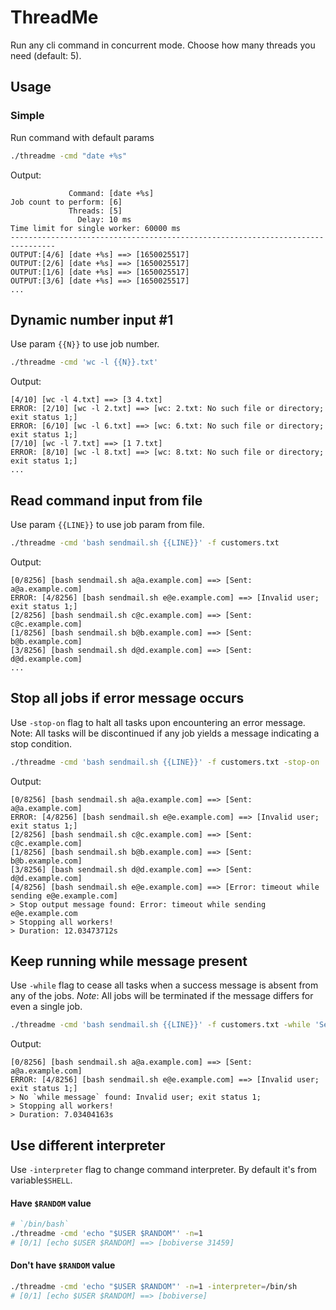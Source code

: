 # ThreadMe
Run any cli command in concurrent mode. 
Choose how many threads you need (default: 5).

## Usage


### Simple
Run command with default params
```sh
./threadme -cmd "date +%s"
```
Output:
```
             Command: [date +%s]
Job count to perform: [6]
             Threads: [5]
               Delay: 10 ms
Time limit for single worker: 60000 ms
--------------------------------------------------------------------------------
OUTPUT:[4/6] [date +%s] ==> [1650025517]
OUTPUT:[2/6] [date +%s] ==> [1650025517]
OUTPUT:[1/6] [date +%s] ==> [1650025517]
OUTPUT:[3/6] [date +%s] ==> [1650025517]
...
```

## Dynamic number input #1
Use param `{{N}}` to use job number.

```sh
./threadme -cmd 'wc -l {{N}}.txt' 
```
Output:
```
[4/10] [wc -l 4.txt] ==> [3 4.txt]
ERROR: [2/10] [wc -l 2.txt] ==> [wc: 2.txt: No such file or directory; exit status 1;]
ERROR: [6/10] [wc -l 6.txt] ==> [wc: 6.txt: No such file or directory; exit status 1;]
[7/10] [wc -l 7.txt] ==> [1 7.txt]
ERROR: [8/10] [wc -l 8.txt] ==> [wc: 8.txt: No such file or directory; exit status 1;]
...
```


## Read command input from file 
Use param `{{LINE}}` to use job param from file.

```sh
./threadme -cmd 'bash sendmail.sh {{LINE}}' -f customers.txt
```
Output:
```
[0/8256] [bash sendmail.sh a@a.example.com] ==> [Sent: a@a.example.com]
ERROR: [4/8256] [bash sendmail.sh e@e.example.com] ==> [Invalid user; exit status 1;]
[2/8256] [bash sendmail.sh c@c.example.com] ==> [Sent: c@c.example.com]
[1/8256] [bash sendmail.sh b@b.example.com] ==> [Sent: b@b.example.com]
[3/8256] [bash sendmail.sh d@d.example.com] ==> [Sent: d@d.example.com]
...
```

## Stop all jobs if error message occurs 
Use `-stop-on` flag to halt all tasks upon encountering an error message.
Note: All tasks will be discontinued if any job yields a message indicating a stop condition.

```sh
./threadme -cmd 'bash sendmail.sh {{LINE}}' -f customers.txt -stop-on 'Error:'
```
Output:
```
[0/8256] [bash sendmail.sh a@a.example.com] ==> [Sent: a@a.example.com]
ERROR: [4/8256] [bash sendmail.sh e@e.example.com] ==> [Invalid user; exit status 1;]
[2/8256] [bash sendmail.sh c@c.example.com] ==> [Sent: c@c.example.com]
[1/8256] [bash sendmail.sh b@b.example.com] ==> [Sent: b@b.example.com]
[3/8256] [bash sendmail.sh d@d.example.com] ==> [Sent: d@d.example.com]
[4/8256] [bash sendmail.sh e@e.example.com] ==> [Error: timeout while sending e@e.example.com]
> Stop output message found: Error: timeout while sending e@e.example.com
> Stopping all workers!
> Duration: 12.03473712s
```

## Keep running while message present 
Use `-while` flag to cease all tasks when a success message is absent from any of the jobs.
_Note_: All jobs will be terminated if the message differs for even a single job.

```sh
./threadme -cmd 'bash sendmail.sh {{LINE}}' -f customers.txt -while 'Sent:'
```
Output:
```
[0/8256] [bash sendmail.sh a@a.example.com] ==> [Sent: a@a.example.com]
ERROR: [4/8256] [bash sendmail.sh e@e.example.com] ==> [Invalid user; exit status 1;]
> No `while message` found: Invalid user; exit status 1;
> Stopping all workers!
> Duration: 7.03404163s 
```


## Use different interpreter 
Use `-interpreter` flag to change command interpreter. By default it's from variable`$SHELL`.
#### Have `$RANDOM` value
```sh
# `/bin/bash`
./threadme -cmd 'echo "$USER $RANDOM"' -n=1
# [0/1] [echo $USER $RANDOM] ==> [bobiverse 31459]
```

#### Don't have `$RANDOM` value
```sh
./threadme -cmd 'echo "$USER $RANDOM"' -n=1 -interpreter=/bin/sh
# [0/1] [echo $USER $RANDOM] ==> [bobiverse]
```

